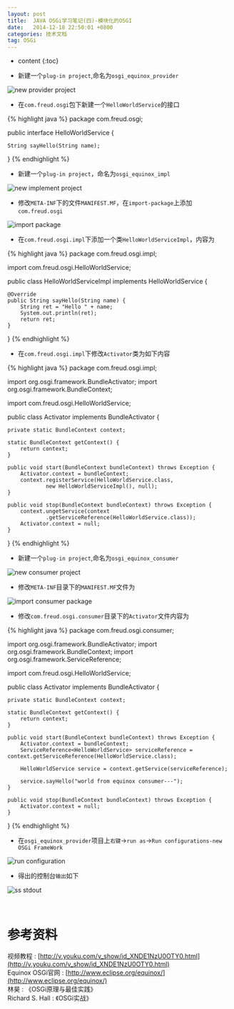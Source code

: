 ```yaml
---
layout: post
title:  JAVA OSGi学习笔记(四)-模块化的OSGI
date:   2014-12-18 22:50:01 +0800
categories: 技术文档
tag: OSGi
---
```


* content
{:toc}


* 新建一个`plug-in project`,命名为`osgi_equinox_provider`

![new provider project](/images/blog/osgi/4_modularity_osgi/01_new_provider_project.png)

* 在`com.freud.osgi`包下新建一个`HelloWorldService`的接口

{% highlight java %}
package com.freud.osgi;

public interface HelloWorldService {

	String sayHello(String name);
}
{% endhighlight %}

* 新建一个`plug-in project`，命名为`osgi_equinox_impl`

![new implement project](/images/blog/osgi/4_modularity_osgi/02_new_impl_project.png)

* 修改`META-INF`下的文件`MANIFEST.MF`，在`import-package`上添加`com.freud.osgi`

![import package](/images/blog/osgi/4_modularity_osgi/03_import_package.png)

* 在`com.freud.osgi.impl`下添加一个类`HelloWorldServiceImpl`，内容为

{% highlight java %}
package com.freud.osgi.impl;

import com.freud.osgi.HelloWorldService;

public class HelloWorldServiceImpl implements HelloWorldService {

	@Override
	public String sayHello(String name) {
		String ret = "Hello " + name;
		System.out.println(ret);
		return ret;
	}

}
{% endhighlight %}

* 在`com.freud.osgi.impl`下修改`Activator`类为如下内容

{% highlight java %}
package com.freud.osgi.impl;

import org.osgi.framework.BundleActivator;
import org.osgi.framework.BundleContext;

import com.freud.osgi.HelloWorldService;

public class Activator implements BundleActivator {

	private static BundleContext context;

	static BundleContext getContext() {
		return context;
	}

	public void start(BundleContext bundleContext) throws Exception {
		Activator.context = bundleContext;
		context.registerService(HelloWorldService.class,
				new HelloWorldServiceImpl(), null);
	}

	public void stop(BundleContext bundleContext) throws Exception {
		context.ungetService(context
				.getServiceReference(HelloWorldService.class));
		Activator.context = null;
	}
}
{% endhighlight %}

* 新建一个`plug-in project`,命名为`osgi_equinox_consumer`

![new consumer project](/images/blog/osgi/4_modularity_osgi/04_new_consumer_project.png)

* 修改`META-INF`目录下的`MANIFEST.MF`文件为

![import consumer package](/images/blog/osgi/4_modularity_osgi/05_import_consumer_package.png)

* 修改`com.freud.osgi.consumer`目录下的`Activator`文件内容为

{% highlight java %}
package com.freud.osgi.consumer;

import org.osgi.framework.BundleActivator;
import org.osgi.framework.BundleContext;
import org.osgi.framework.ServiceReference;

import com.freud.osgi.HelloWorldService;

public class Activator implements BundleActivator {

	private static BundleContext context;

	static BundleContext getContext() {
		return context;
	}

	public void start(BundleContext bundleContext) throws Exception {
		Activator.context = bundleContext;
		ServiceReference<HelloWorldService> serviceReference = context.getServiceReference(HelloWorldService.class);
		
		HelloWorldService service = context.getService(serviceReference);
		
		service.sayHello("world from equinox consumer---");
	}

	public void stop(BundleContext bundleContext) throws Exception {
		Activator.context = null;
	}

}
{% endhighlight %}

* 在`osgi_equinox_provider`项目上`右键`->`run as`->`Run configurations-new OSGi FrameWork`

![run configuration](/images/blog/osgi/4_modularity_osgi/06_run_configure.png)

* 得出的控制台`输出`如下              

![ss stdout](/images/blog/osgi/4_modularity_osgi/07_ss_stout.png)

<br/>

参考资料
================================

视频教程 : [http://v.youku.com/v_show/id_XNDE1NzU0OTY0.html](http://v.youku.com/v_show/id_XNDE1NzU0OTY0.html)
<br/>
Equinox OSGi官网 : [http://www.eclipse.org/equinox/](http://www.eclipse.org/equinox/)
<br/>
林昊 : 《OSGi原理与最佳实践》
<br/>
Richard S. Hall : 《OSGi实战》
